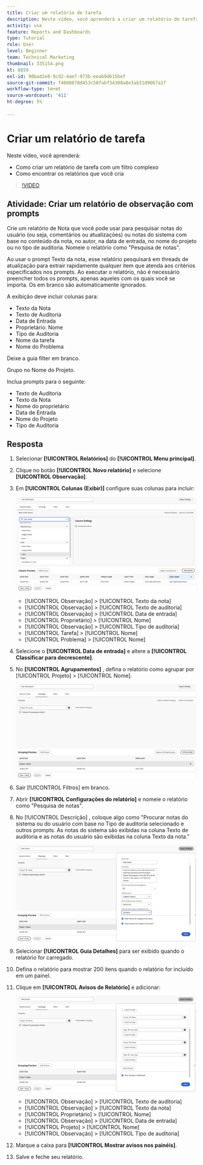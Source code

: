 ```yaml
---
title: Criar um relatório de tarefa
description: Neste vídeo, você aprenderá a criar um relatório de tarefa com um filtro complexo e encontrar os relatórios que criar no [!DNL  Workfront].
activity: use
feature: Reports and Dashboards
type: Tutorial
role: User
level: Beginner
team: Technical Marketing
thumbnail: 335154.png
kt: 8859
exl-id: 90bad2e8-9cd2-4ae7-973b-eeab9d615bef
source-git-commit: f4000878d453c58fabf34308a8e3ab31d9667a1f
workflow-type: tm+mt
source-wordcount: '411'
ht-degree: 5%

---
```


# Criar um relatório de tarefa

Neste vídeo, você aprenderá:

* Como criar um relatório de tarefa com um filtro complexo
* Como encontrar os relatórios que você cria

>[!VIDEO](https://video.tv.adobe.com/v/335154/?quality=12)

## Atividade: Criar um relatório de observação com prompts

Crie um relatório de Nota que você pode usar para pesquisar notas do usuário (ou seja, comentários ou atualizações) ou notas do sistema com base no conteúdo da nota, no autor, na data de entrada, no nome do projeto ou no tipo de auditoria. Nomeie o relatório como &quot;Pesquisa de notas&quot;.

Ao usar o prompt Texto da nota, esse relatório pesquisará em threads de atualização para extrair rapidamente qualquer item que atenda aos critérios especificados nos prompts. Ao executar o relatório, não é necessário preencher todos os prompts, apenas aqueles com os quais você se importa. Os em branco são automaticamente ignorados.

A exibição deve incluir colunas para:

* Texto da Nota
* Texto de Auditoria
* Data de Entrada
* Proprietário: Nome
* Tipo de Auditoria
* Nome da tarefa
* Nome do Problema

Deixe a guia filter em branco.

Grupo no Nome do Projeto.

Inclua prompts para o seguinte:

* Texto de Auditoria
* Texto da Nota
* Nome do proprietário
* Data de Entrada
* Nome do Projeto
* Tipo de Auditoria

## Resposta

1. Selecionar **[!UICONTROL Relatórios]** do **[!UICONTROL Menu principal]**.
1. Clique no botão **[!UICONTROL Novo relatório]** e selecione **[!UICONTROL Observação]**.
1. Em **[!UICONTROL Colunas (Exibir)]** configure suas colunas para incluir:

   ![Uma imagem da tela para criar colunas de relatório de notas](assets/note-report-columns.png)

   * [!UICONTROL Observação] > [!UICONTROL Texto da nota]
   * [!UICONTROL Observação] > [!UICONTROL Texto de auditoria]
   * [!UICONTROL Observação] > [!UICONTROL Data de entrada]
   * [!UICONTROL Proprietário] > [!UICONTROL Nome]
   * [!UICONTROL Observação] > [!UICONTROL Tipo de auditoria]
   * [!UICONTROL Tarefa] > [!UICONTROL Nome]
   * [!UICONTROL Problema] > [!UICONTROL Nome]

1. Selecione o **[!UICONTROL Data de entrada]** e altere a **[!UICONTROL Classificar para decrescente]**.
1. No **[!UICONTROL Agrupamentos]** , defina o relatório como agrupar por [!UICONTROL Projeto] > [!UICONTROL Nome].

   ![Uma imagem da tela para criar agrupamentos de relatório de notas](assets/note-report-groupings.png)

1. Sair [!UICONTROL Filtros] em branco.
1. Abrir **[!UICONTROL Configurações do relatório]** e nomeie o relatório como &quot;Pesquisa de notas&quot;.
1. No [!UICONTROL Descrição] , coloque algo como &quot;Procurar notas do sistema ou do usuário com base no Tipo de auditoria selecionado e outros prompts. As notas do sistema são exibidas na coluna Texto de auditoria e as notas do usuário são exibidas na coluna Texto da nota.&quot;

   ![Uma imagem da tela para criar configurações de relatório de notas](assets/note-report-report-options.png)

1. Selecionar **[!UICONTROL Guia Detalhes]** para ser exibido quando o relatório for carregado.
1. Defina o relatório para mostrar 200 itens quando o relatório for incluído em um painel.
1. Clique em **[!UICONTROL Avisos de Relatório]** e adicionar:

   ![Uma imagem da tela para criar avisos de relatório de nota](assets/note-report-report-prompts.png)

   * [!UICONTROL Observação] > [!UICONTROL Texto de auditoria]
   * [!UICONTROL Observação] > [!UICONTROL Texto da nota]
   * [!UICONTROL Proprietário] > [!UICONTROL Nome]
   * [!UICONTROL Observação] > [!UICONTROL Data de entrada]
   * [!UICONTROL Projeto] > [!UICONTROL Nome]
   * [!UICONTROL Observação] > [!UICONTROL Tipo de auditoria]

1. Marque a caixa para **[!UICONTROL Mostrar avisos nos painéis]**.
1. Salve e feche seu relatório.
